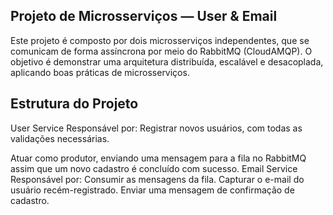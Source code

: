 ## Projeto de Microsserviços — User & Email

Este projeto é composto por dois microsserviços independentes, que se comunicam de forma assíncrona por meio do RabbitMQ (CloudAMQP).
O objetivo é demonstrar uma arquitetura distribuída, escalável e desacoplada, aplicando boas práticas de microsserviços.

## Estrutura do Projeto
User Service
Responsável por:
Registrar novos usuários, com todas as validações necessárias.

Atuar como produtor, enviando uma mensagem para a fila no RabbitMQ assim que um novo cadastro é concluído com sucesso.
Email Service
Responsável por:
Consumir as mensagens da fila.
Capturar o e-mail do usuário recém-registrado.
Enviar uma mensagem de confirmação de cadastro.

